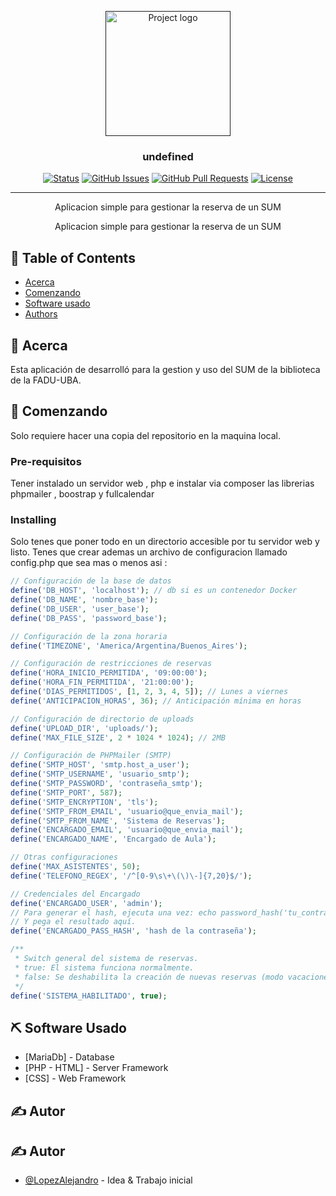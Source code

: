 <p align="center">
  <a href="" rel="noopener">
 <img width=200px height=200px src="https://i.imgur.com/6wj0hh6.jpg" alt="Project logo"></a>
</p>

<h3 align="center">undefined</h3>

<div align="center">

[![Status](https://img.shields.io/badge/status-active-success.svg)]()
[![GitHub Issues](https://img.shields.io/github/issues/kylelobo/The-Documentation-Compendium.svg)](https://github.com/kylelobo/The-Documentation-Compendium/issues)
[![GitHub Pull Requests](https://img.shields.io/github/issues-pr/kylelobo/The-Documentation-Compendium.svg)](https://github.com/kylelobo/The-Documentation-Compendium/pulls)
[![License](https://img.shields.io/badge/license-MIT-blue.svg)](/LICENSE)

</div>

---

<p align="center"> Aplicacion simple para gestionar la reserva de un SUM
<p align="center"> Aplicacion simple para gestionar la reserva de un SUM
    <br> 
</p>

## 📝 Table of Contents

- [Acerca](#about)
- [Comenzando](#getting_started)
- [Software usado](#built_using)
- [Authors](#authors)

## 🧐 Acerca <a name = "about"></a>

Esta aplicación de desarrolló para la gestion y uso del SUM de la biblioteca de la FADU-UBA.

## 🏁 Comenzando <a name = "getting_started"></a>

Solo requiere hacer una copia del repositorio en la maquina local.

### Pre-requisitos
Tener instalado un servidor web , php e instalar via composer las librerias phpmailer , boostrap y fullcalendar

### Installing

Solo tenes que poner todo en un directorio accesible por tu servidor web y listo.
Tenes que crear ademas un archivo de configuracion llamado config.php que sea mas o menos asi :

```php
// Configuración de la base de datos
define('DB_HOST', 'localhost'); // db si es un contenedor Docker
define('DB_NAME', 'nombre_base');
define('DB_USER', 'user_base');
define('DB_PASS', 'password_base');

// Configuración de la zona horaria
define('TIMEZONE', 'America/Argentina/Buenos_Aires');

// Configuración de restricciones de reservas
define('HORA_INICIO_PERMITIDA', '09:00:00');
define('HORA_FIN_PERMITIDA', '21:00:00');
define('DIAS_PERMITIDOS', [1, 2, 3, 4, 5]); // Lunes a viernes
define('ANTICIPACION_HORAS', 36); // Anticipación mínima en horas

// Configuración de directorio de uploads
define('UPLOAD_DIR', 'uploads/');
define('MAX_FILE_SIZE', 2 * 1024 * 1024); // 2MB

// Configuración de PHPMailer (SMTP)
define('SMTP_HOST', 'smtp.host_a_user');
define('SMTP_USERNAME', 'usuario_smtp');
define('SMTP_PASSWORD', 'contraseña_smtp');
define('SMTP_PORT', 587);
define('SMTP_ENCRYPTION', 'tls');
define('SMTP_FROM_EMAIL', 'usuario@que_envia_mail');
define('SMTP_FROM_NAME', 'Sistema de Reservas');
define('ENCARGADO_EMAIL', 'usuario@que_envia_mail');
define('ENCARGADO_NAME', 'Encargado de Aula');

// Otras configuraciones
define('MAX_ASISTENTES', 50);
define('TELEFONO_REGEX', '/^[0-9\s\+\(\)\-]{7,20}$/');

// Credenciales del Encargado
define('ENCARGADO_USER', 'admin');
// Para generar el hash, ejecuta una vez: echo password_hash('tu_contraseña_segura', PASSWORD_DEFAULT);
// Y pega el resultado aquí.
define('ENCARGADO_PASS_HASH', 'hash de la contraseña');

/**
 * Switch general del sistema de reservas.
 * true: El sistema funciona normalmente.
 * false: Se deshabilita la creación de nuevas reservas (modo vacaciones/mantenimiento).
 */
define('SISTEMA_HABILITADO', true);
```

## ⛏️ Software Usado <a name = "built_using"></a>

- [MariaDb] - Database
- [PHP - HTML] - Server Framework
- [CSS] - Web Framework

## ✍️ Autor <a name = "authors"></a>
## ✍️ Autor <a name = "authors"></a>

- [@LopezAlejandro](https://github.com/LopezAlejandro) - Idea & Trabajo inicial
